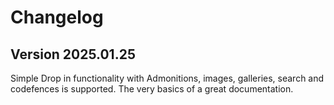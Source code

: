 # Changelog


## Version 2025.01.25

Simple Drop in functionality with Admonitions, images, galleries, search and codefences is supported. The very basics of a great documentation.